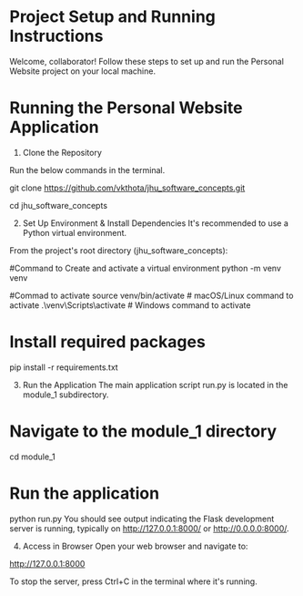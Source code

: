 # Project Setup and Running Instructions

Welcome, collaborator! Follow these steps to set up and run the Personal Website project on your local machine.

# Running the Personal Website Application

1. Clone the Repository

Run the below commands in the terminal.

git clone https://github.com/vkthota/jhu_software_concepts.git


cd jhu_software_concepts



2. Set Up Environment & Install Dependencies
It's recommended to use a Python virtual environment.

From the project's root directory (jhu_software_concepts):

#Command to Create and activate a virtual environment
python -m venv venv 

#Commad to activate
source venv/bin/activate  # macOS/Linux command to activate
.\venv\Scripts\activate   # Windows command to activate

# Install required packages
pip install -r requirements.txt


3. Run the Application
The main application script run.py is located in the module_1 subdirectory.

# Navigate to the module_1 directory
cd module_1

# Run the application
python run.py
You should see output indicating the Flask development server is running, typically on http://127.0.0.1:8000/ or http://0.0.0.0:8000/.


4. Access in Browser
Open your web browser and navigate to:

http://127.0.0.1:8000

To stop the server, press Ctrl+C in the terminal where it's running.
